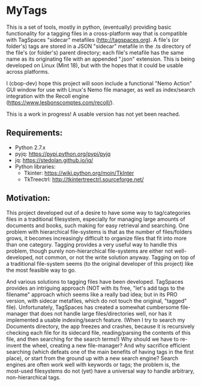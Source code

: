 MyTags
========
This is a set of tools, mostly in python, (eventually) providing basic functionality for a tagging files in a cross-platform way that is compatible with TagSpaces "sidecar" metafiles (http://tagspaces.org). A file's (or folder's) tags are stored in a JSON "sidecar" metafile in the .ts directory of the file's (or folder's) parent directory; each file's metafile has the same name as its originating file with an appended ".json" extension. This is being developed on Linux (Mint 18), but with the hopes that it could be usable across platforms.

I (cbop-dev) hope this project will soon include a functional "Nemo Action" GUI window for use with Linux's Nemo file manager, as well as index/search integration with the Recoll engine (https://www.lesbonscomptes.com/recoll/). 

This is a work in progress! A usable version has not yet been reached.


Requirements:
-------------
* Python 2.7.x
* pyjq: https://pypi.python.org/pypi/pyjq
* jq: https://stedolan.github.io/jq/
* Python libraries:
  * Tkinter: https://wiki.python.org/moin/TkInter
  * TkTreectrl: http://tkintertreectrl.sourceforge.net/


Motivation:
-----------
This project developed out of a desire to have some way to tag/categories files in a traditional filesystem, especially for managing large amounts of documents and books, such making for easy retrieval and searching. One problem with hierarchical file-systems is that as the number of files/folders grows, it becomes increasingly difficult to organize files that fit into more than one category. Tagging provides a very useful way to handle this problem, though purely non-hierarchical file-systems are either not well-developed, not common, or not the write solution anyway. Tagging on top of a traditional file-system seems (to the original developer of this project) like the most feasible way to go.

And various solutions to tagging files have been developed. TagSpaces provides an intriguing approach (NOT with its free, "let's add tags to the filename" approach which seems like a really bad idea; but in its PRO version, with sidecar metafiles, which do not touch the original, "tagged" file). Unfortunately, TagSpaces has created a somewhat cumbersome file-manager that does not handle large files/directories well, nor has it implemented a usable indexing/search feature. (When I try to search my Documents directory, the app freezes and crashes, because it is recursively checking each file for its sidecard file, reading/parsing the contents of this file, and then searching for the search terms!) Why should we have to re-invent the wheel, creating a new file-manager? And why sacrifice efficient searching (which defeats one of the main benefits of having tags in the first place), or start from the ground up with a new search engine? Search engines are often work well with keywords or tags; the problem is, the most-used filesystems do not (yet) have a universal way to handle arbitrary, non-hierarchical tags.




